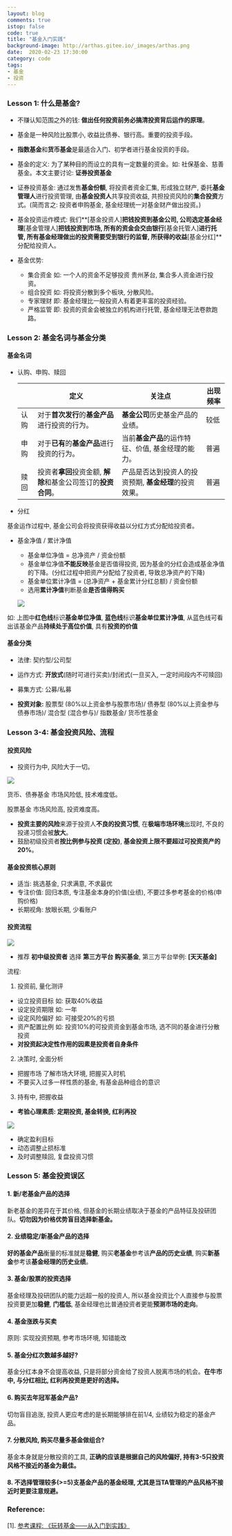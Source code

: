 ```yaml
---
layout: blog
comments: true
istop: false
code: true
title: "基金入门实践"
background-image: http://arthas.gitee.io/_images/arthas.png
date:  2020-02-23 17:30:00
category: code
tags:
- 基金
- 投资
---
```


### Lesson 1: 什么是基金?

- 不赚认知范围之外的钱: **做出任何投资前务必搞清投资背后运作的原理**。
- 基金是一种风险比股票小, 收益比债券、银行高。重要的投资手段。
- **指数基金**和**货币基金**是最适合入门、初学者进行基金投资的手段。
- 基金的定义: 为了某种目的而设立的具有一定数量的资金。如: 社保基金、慈善基金。本文主要讨论: **证券投资基金**

- 证券投资基金: 通过发售**基金份额**, 将投资者资金汇集, 形成独立财产, 委托**基金管理人**进行投资管理, 由**基金投资人**共享投资收益, 共担投资风险的**集合投资**方式。(简而言之: 投资者申购基金, 基金经理统一对基金财产做出投资。)

- 基金投资运作模式: 我们**[基金投资人]**把钱投资到基金公司, 公司选定基金经理**[基金管理人]**把钱投资到市场, 所有的资金会交由银行**[基金托管人]**进行托管, 所有基金经理做出的投资需要受到银行的监督, 所获得的收益**[基金分红]**分配给投资人。
- 基金优势: 
  - 集合资金 如: 一个人的资金不足够投资 贵州茅台, 集合多人资金进行投资。
  - 组合投资 如: 将投资分散到多个板块, 分散风险。
  - 专家理财 即: 基金经理比一般投资人有着更丰富的投资经验。
  - 严格监管 即: 投资的资金会被独立的机构进行托管, 基金经理无法卷款跑路。



### Lesson 2: 基金名词与基金分类

#### 基金名词

- 认购、申购、赎回

  |      | 定义                                                         | 关注点                                                 | 出现频率 |
  | ---- | ------------------------------------------------------------ | ------------------------------------------------------ | -------- |
  | 认购 | 对于**首次发行**的**基金产品**进行投资的行为。               | **基金公司**历史基金产品的业绩。                       | 较低     |
  | 申购 | 对于**已有**的**基金产品**进行投资的行为。                   | 当前**基金产品**的运作特征、价值, 基金经理的能力。     | 普遍     |
  | 赎回 | 投资者**拿回**投资金额, **解除**和基金公司签订的**投资合同**。 | 产品是否达到投资人的投资预期, **基金经理**的投资效果。 | 普遍     |

- 分红

基金运作过程中, 基金公司会将投资获得收益以分红方式分配给投资者。

- 基金净值 / 累计净值

  - 基金单位净值 = 总净资产 / 资金份额 
  - 基金单位净值**不能反映**基金是否值得投资, 因为基金的分红会造成基金净值的下降。(分红过程中把资产分配给了投资者, 导致总净资产的下降)
  - 基金单位累计净值 = (总净资产 + 基金累计分红总额) / 资金份额
  - 选用**累计净值**判断基金**是否值得购买**

  ![](https://i.loli.net/2021/03/06/pgEyZF7IK6bA4JY.png)

如: 上图中**红色线**标识**基金单位净值**, **蓝色线**标识**基金单位累计净值**, 从蓝色线可看出该基金产品**持续处于高位价值**, 具有**投资的价值**



#### 基金分类

- 法律: 契约型/公司型
- 运作方式: **开放式**(随时可进行买卖)/封闭式(一旦买入, 一定时间段内不可赎回)

- 募集方式: 公募/私募
- **投资对象:** 股票型 (80%以上资金参与股票市场)/ 债券型 (80%以上资金参与债券市场)/ 混合型 (混合参与)/ 指数基金/ 货币性基金



### Lesson 3-4: 基金投资风险、流程

#### 投资风险

- 投资行为中, 风险大于一切。

![](https://i.loli.net/2021/03/06/pvojGIY8uld6cbx.png)

货币、债券基金    市场风险低, 技术难度低。

股票基金               市场风险高, 投资难度高。

- **投资主要的风险**来源于投资人**不良的投资习惯**, 在**极端市场环境**出现时, 不良的投递习惯会被**放大**。
- 鼓励初级投资者**按比例参与投资 (定投)**, **基金投资上限不要超过可投资资产的20%**。 



#### 基金投资核心原则

- 适当: 挑选基金, 只求满意, 不求最优
- 专注价值: 回归本质, 专注基金本身的价值(业绩), 不要过多参考基金的价格(申购价格)
- 长期视角: 放眼长期, 少看账户



#### 投资流程

![](https://i.loli.net/2021/03/06/qYpOgb57QuKZMtU.png)

- 推荐 **初中级投资者** 选择 **第三方平台 购买基金**, 第三方平台举例: **[天天基金]**

流程:

1. 投资前, 量化测评 

- 设立投资目标 如: 获取40%收益
- 设定投资期限 如: 一年
- 设定风险偏好 如: 可接受20%的亏损
- 资产配置比例 如: 投资10%的可投资资金到基金市场, 选不同的基金进行分散投资
- **对投资起决定性作用的因素是投资者自身条件**

2. 决策时, 全面分析

- 把握市场 了解市场大环境, 把握买入时机
- 不要买入过多一样性质的基金, 有基金品种组合的意识

3. 持有中, 把握收益

- **考验心理素质: 定期投资, 基金转换, 红利再投**

![](https://i.loli.net/2021/03/07/GjF3WnIJCOzTNlL.png)

- 确定盈利目标
- 动态调整止损标准
- 及时调整赎回, 复盘投资习惯



### Lesson 5: 基金投资误区

#### 1. 新/老基金产品的选择

新老基金的差异在于其价格, 但基金的长期业绩取决于基金的产品特征及投研团队。**切勿因为价格优势盲目选择新基金。**

#### 2. 业绩稳定/新基金产品的选择

**好的基金产品**衡量的标准就是**稳健**, 购买**老基金**参考该**产品的历史业绩**, 购买**新基金**参考该**基金经理的历史业绩**。

#### 3. 基金/股票的投资选择

基金经理及投研团队的能力远超一般的投资人, 所以基金投资比个人直接参与股票投资要更加**稳健**, **门槛低**, 基金经理也比普通投资者更能**预测市场的走向**。

#### 4. 基金涨跌与买卖

原则: 实现投资预期, 参考市场环境, 知错能改

#### 5. 基金分红次数越多越好?

基金分红本身不会提高收益, 只是将部分资金给了投资人脱离市场的机会。**在牛市中, 与分红相比, 红利再投资是更好的选择。**

#### 6. 购买去年冠军基金产品?

切勿盲目追涨, 投资人更应考虑的是长期能够排在前1/4, 业绩较为稳定的基金产品。

#### 7. 分散风险, 购买尽量多基金做组合?

基金本身就是分散投资的工具, **正确的应该是根据自己的风险偏好, 持有3-5只投资风格不接近的基金为最佳。**

#### 8. 不选择管理较多(>=5)支基金产品的基金经理, 尤其是当TA管理的产品风格不接近时更要注意规避。



### Reference:

[1]. [参考课程: 《玩转基金——从入门到实践》](https://study.163.com/course/courseLearn.htm?courseId=1005240041)


